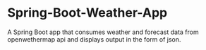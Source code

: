 # Spring-Boot-Weather-App
A Spring Boot app that consumes weather and forecast data from openwethermap api and displays output in the form of json. 
